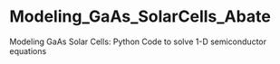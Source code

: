 # Modeling_GaAs_SolarCells_Abate
Modeling GaAs Solar Cells: Python Code to solve 1-D semiconductor equations 
